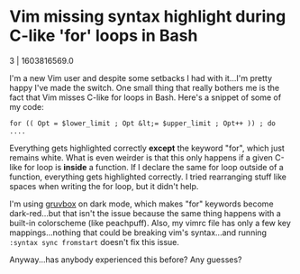 # Vim missing syntax highlight during C-like 'for' loops in Bash

3 | 1603816569.0

I'm a new Vim user and despite some setbacks I had with it...I'm pretty happy I've made the switch. One small thing that really bothers me is the fact that Vim misses C-like for loops in Bash. Here's a snippet of some of my code:

    for (( Opt = $lower_limit ; Opt &lt;= $upper_limit ; Opt++ )) ; do ....

Everything gets highlighted correctly **except** the keyword "for", which just remains white. What is even weirder is that this only happens if a given C-like for loop is **inside** a function. If I declare the same for loop outside of a function, everything gets highlighted correctly. I tried rearranging stuff like spaces when writing the for loop, but it didn't help.

I'm using [gruvbox](https://github.com/morhetz/gruvbox) on dark mode, which makes "for" keywords become dark-red...but that isn't the issue because the same thing happens with a built-in colorscheme (like peachpuff). Also, my vimrc file has only a few key mappings...nothing that could be breaking vim's syntax...and running `:syntax sync fromstart` doesn't fix this issue.

Anyway...has anybody experienced this before? Any guesses?